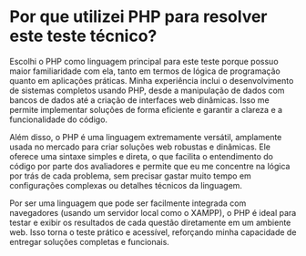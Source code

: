 # Por que utilizei PHP para resolver este teste técnico?

Escolhi o PHP como linguagem principal para este teste porque possuo maior familiaridade com ela, tanto em termos de lógica de programação quanto em aplicações práticas.
Minha experiência inclui o desenvolvimento de sistemas completos usando PHP, desde a manipulação de dados com bancos de dados até a criação de interfaces web dinâmicas.
Isso me permite implementar soluções de forma eficiente e garantir a clareza e a funcionalidade do código.

Além disso, o PHP é uma linguagem extremamente versátil, amplamente usada no mercado para criar soluções web robustas e dinâmicas.
Ele oferece uma sintaxe simples e direta, o que facilita o entendimento do código por parte dos avaliadores e permite que eu me concentre na lógica por trás de cada problema,
sem precisar gastar muito tempo em configurações complexas ou detalhes técnicos da linguagem.

Por ser uma linguagem que pode ser facilmente integrada com navegadores (usando um servidor local como o XAMPP), o PHP é ideal para testar e exibir os resultados de cada questão diretamente em um ambiente web.
Isso torna o teste prático e acessível, reforçando minha capacidade de entregar soluções completas e funcionais.

